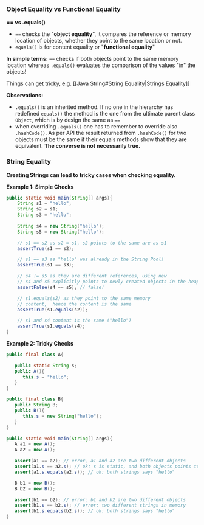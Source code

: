 ### Object Equality vs Functional Equality
**== vs .equals()**
- `==` checks the "**object equality**", it compares the reference or memory location of objects, whether they point to the same location or not. 
- `equals()` is for content equality or "**functional equality**"

**In simple terms:** 
`==` checks if both objects point to the same memory location whereas `.equals()` evaluates the comparison of the values "in" the objects!

Things can get tricky, e.g. [[Java String#String Equality|Strings Equality]]

**Observations:**
- `.equals()` is an inherited method. If no one in the hierarchy has redefined `equals()` 
   the method is the one from the ultimate parent class `Object`, which is by design the same as `==`
- when overriding `.equals()` one has to remember to override also `.hashCode()`.
   As per API the result returned from `.hashCode()` for two objects must be the same
   if their equals methods show that they are equivalent. 
   **The converse is not necessarily true.**
### String Equality
**Creating Strings can lead to tricky cases when checking equality.** 

**Example 1: Simple Checks**
```java
public static void main(String[] args){
	String s1 = "hello"; 
	String s2 = s1; 
	String s3 = "hello";
	
	String s4 = new String("hello");
	String s5 = new String("hello");

	// s1 == s2 as s2 = s1, s2 points to the same are as s1
	assertTrue(s1 == s2);

	// s1 == s3 as "hello" was already in the String Pool!
	assertTrue(s1 == s3); 

	// s4 != s5 as they are different references, using new 
	// s4 and s5 explicitly points to newly created objects in the heap
	assertFalse(s4 == s5); // false!

	// s1.equals(s2) as they point to the same memory 
	// content,  hence the content is the same
	assertTrue(s1.equals(s2)); 

	// s1 and s4 content is the same ("hello")
	assertTrue(s1.equals(s4);
}
```

**Example 2: Tricky Checks**
```java
public final class A{

   public static String s; 
   public A(){
      this.s = "hello";
   }
}

public final class B{
   public String B; 
   public B(){
      this.s = new String("hello");
   }
}

public static void main(String[] args){
   A a1 = new A();
   A a2 = new A();

   assert(a1 == a2); // error, a1 and a2 are two different objects
   assert(a1.s == a2.s); // ok: s is static, and both objects points to s
   assert(a1.s.equals(a2.s)); // ok: both strings says "hello"

   B b1 = new B();
   B b2 = new B(); 

   assert(b1 == b2); // error: b1 and b2 are two different objects
   assert(b1.s == b2.s); // error: two different strings in memory
   assert(b1.s.equals(b2.s)); // ok: both strings says "hello" 
}
```
